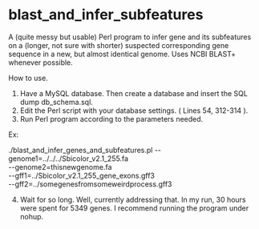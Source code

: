 blast_and_infer_subfeatures
===========================

A (quite messy but usable) Perl program to infer gene and its subfeatures on a (longer, not sure with shorter) suspected corresponding gene sequence in a new, but almost identical genome. Uses NCBI BLAST+ whenever possible.

How to use.

1) Have a MySQL database. Then create a database and insert the SQL dump db_schema.sql.
2) Edit the Perl script with your database settings. ( Lines 54, 312-314 ).
3) Run Perl program according to the parameters needed. 

Ex:

  ./blast_and_infer_genes_and_subfeatures.pl --genome1=../../../Sbicolor_v2.1_255.fa  \
    --genome2=thisnewgenome.fa \
    --gff1=../Sbicolor_v2.1_255_gene_exons.gff3  \
    --gff2=../somegenesfromsomeweirdprocess.gff3
  
4) Wait for so long. Well, currently addressing that. In my run, 30 hours were spent for 5349 genes. I recommend
running the program under nohup.
